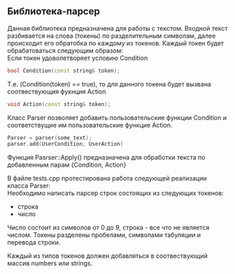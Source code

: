 ## Библиотека-парсер

Данная библиотека предназначена для работы с текстом. Входной текст разбивается на слова (токены) по разделительным символам, далее происходит его обратобка по каждому из токенов. Каждый токен будет обрабатоваться следующим образом:  
Если токен удоволетворяет условию Condition
```c++
bool Condition(const string& token);
```
Т.е. (Condition(token) == true), то для данного токена будет вызвана соотвествующия фукнция Action
```c++
void Action(const string& token);
```
Класс Parser позволяет добавить пользовательские функции Condition и соответствущие им пользовательские функцие Action.
```c++
Parser = parser(some_text);
parser.add(UserCondition, UserAction)
```
Функция Pasrser::Apply() предназначена для обработки текста по добавленным парам {Condition, Action}

В файле tests.cpp протестирована работа следующей реализации класса Parser:  
Необходимо написать парсер строк состоящих из следующих токенов:
- строка
- число

Число состоит из символов от 0 до 9, строка - все что не является числом. Токены разделены пробелами, символами табуляции и перевода строки.

Каждый из типов токенов должен добавляться в соотвествующий массив numbers или strings.
